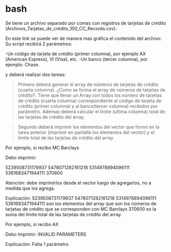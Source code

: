 # bash 
Se tiene un archivo separado por comas con registros de tarjetas de crédito (Archivos_Tarjetas_de_crédito_100_CC_Records.csv):

En este link se puede ver de manera mas gráfica el contenido del archivo: Su script recibirá 2 parámetros: 

-Un código de tarjeta de crédito (primer columna), por ejemplo AX (American Express), VI (Visa), etc.
-Un banco (tercer columna), por ejemplo: Chase.

y deberá realizar dos tareas:

>Primero deberá generar el array de números de tarjetas de crédito (cuarta columna).
¿Como se forma el array de números de tarjetas de crédito?.
Tiene que llenar un Array con todos los número de tarjetas de crédito (cuarta columna) correspondiente al
código de tarjeta de crédito (primer columna) y al banco(tercer columna) recibidos por parámetro.
Ademas deberá calcular el límite (ultima columna) total de las tarjetas de crédito del array.

>Segundo deberá imprimir los elementos del vector que formó en la tarea anterior (imprimir en pantalla los elementos del vector) y el límite total de las tarjetas de crédito del array.

Por ejemplo, si recibo
MC Barclays

Debo imprimir:

5239508731179937 5478071282161218 5314978894096111 5361683471944111
370600

Atención: debe imprimirlos desde el vector luego de agregarlos, no a medida que los agrega.

Explicación:
5239508731179937 5478071282161218 5314978894096111 5361683471944111 son los elementos del array que son los números de tarjetas de crédito que se corresponden con MC Barclays
370600 es la suma del límite total de las tarjetas de crédito del array.

Por ejemplo, si recibo
AX

Debo Imprimir:
INVALID PARAMETERS

Explicación:
Falta 1 parámetro
